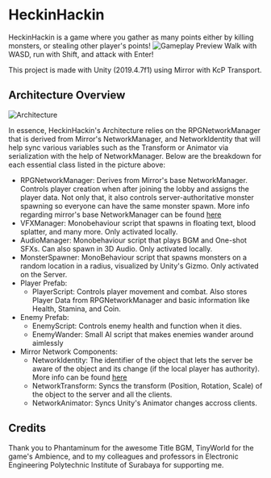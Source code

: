 # HeckinHackin
HeckinHackin is a game where you gather as many points either by killing monsters, or stealing other player's points!
![Gameplay Preview](https://imgur.com/a/3wWVONt)
Walk with WASD, run with Shift, and attack with Enter!

This project is made with Unity (2019.4.7f1) using Mirror with KcP Transport.

## Architecture Overview
![Architecture](https://user-images.githubusercontent.com/33478892/124793269-03567780-df78-11eb-923e-4d60468d5262.jpg)

In essence, HeckinHackin's Architecture relies on the RPGNetworkManager that is derived from Mirror's NetworkManager, and NetworkIdentity that will help sync various variables such as the Transform or Animator via serialization with the help of NetworkManager. Below are the breakdown for each essential class listed in the picture above:

* RPGNetworkManager: Derives from Mirror's base NetworkManager. Controls player creation when after joining the lobby and assigns the player data. Not only that, it also controls server-authoritative monster spawning so everyone can have the same monster spawn. More info regarding mirror's base NetworkManager can be found [here](https://mirror-networking.com/docs/api/Mirror.NetworkManager.html)
* VFXManager: Monobehaviour script that spawns in floating text, blood splatter, and many more. Only activated locally.
* AudioManager: Monobehaviour script that plays BGM and One-shot SFXs. Can also spawn in 3D Audio. Only activated locally.
* MonsterSpawner: MonoBehaviour script that spawns monsters on a random location in a radius, visualized by Unity's Gizmo. Only activated on the Server.
* Player Prefab:
  * PlayerScript: Controls player movement and combat. Also stores Player Data from RPGNetworkManager and basic information like Health, Stamina, and Coin.
* Enemy Prefab:
  * EnemyScript: Controls enemy health and function when it dies.
  * EnemyWander: Small AI script that makes enemies wander around aimlessly
* Mirror Network Components:
  * NetworkIdentity: The identifier of the object that lets the server be aware of the object and its change (if the local player has authority). More info can be found [here](https://mirror-networking.gitbook.io/docs/components/network-identity)
  * NetworkTransform: Syncs the transform (Position, Rotation, Scale) of the object to the server and all the clients.
  * NetworkAnimator: Syncs Unity's Animator changes accross clients.

## Credits
Thank you to Phantaminum for the awesome Title BGM, TinyWorld for the game's Ambience, and to my colleagues and professors in Electronic Engineering Polytechnic Institute of Surabaya for supporting me.

